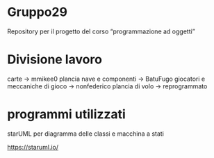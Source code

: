 # Gruppo29
Repository per il progetto del corso “programmazione ad oggetti”


# Divisione lavoro

carte -> mmikee0
plancia nave e componenti -> BatuFugo
giocatori e meccaniche di gioco -> nonfederico
plancia di volo -> reprogrammato


# programmi utilizzati

starUML per diagramma delle classi e macchina a stati

https://staruml.io/